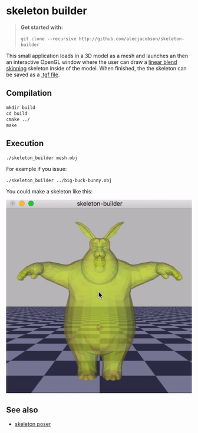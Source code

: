 # skeleton builder

> **Get started with:**
>
>     git clone --recursive http://github.com/alecjacobson/skeleton-builder

This small application loads in a 3D model as a mesh and launches an then an
interactive OpenGL window where the user can draw a [linear blend
skinning](http://skinning.org) skeleton inside of the model. When finished, the
the skeleton can be saved as a [.tgf
file](http://libigl.github.io/libigl/file-formats/tgf/). 

## Compilation

    mkdir build
    cd build
    cmake ../
    make

## Execution 

    ./skeleton_builder mesh.obj

For example if you issue:


    ./skeleton_builder ../big-buck-bunny.obj

You could make a skeleton like this:

![](big-buck-bunny-skeleton-builder.gif)

## See also

 - [skeleton poser](http://github.com/alecjacobson/skeleton-poser)
